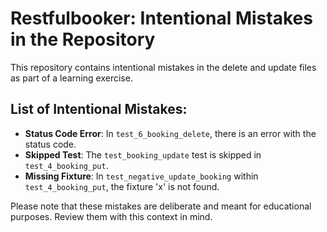 # Restfulbooker: Intentional Mistakes in the Repository

This repository contains intentional mistakes in the delete and update files as part of a learning exercise.

## List of Intentional Mistakes:

- **Status Code Error**: In `test_6_booking_delete`, there is an error with the status code.
- **Skipped Test**: The `test_booking_update` test is skipped in `test_4_booking_put`.
- **Missing Fixture**: In `test_negative_update_booking` within `test_4_booking_put`, the fixture 'x' is not found.

Please note that these mistakes are deliberate and meant for educational purposes. Review them with this context in mind.
